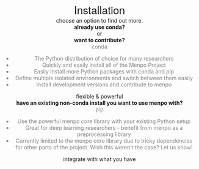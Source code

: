 <link rel="stylesheet" type="text/css"  href="menpoinstall.css">
<center>
  <div class="header_container">
    <strong style="font-size: 200%; font-family: 'HelveticaNeue-Light', 'Helvetica Neue Light', 'Helvetica Neue', Helvetica, Arial, 'Lucida Grande', sans-serif; font-weight: 500;">Installation</strong>
    <div class="menpochoose">choose an option to find out more.</div>
    <div class="header_columns">
      <div class="column">
        <div class="question">
          <b>already use conda?</b>
            <br>or<br>
          <b>want to contribute?</b>
        </div>
        <a style="text-decoration: none; color: grey" href="conda.html">
          <div class="install_card">
            <div class="install_header">conda</div>
            <div class="install_body">
              <ul>
                <li>The Python distribution of choice for many researchers</li>
                <li>Quickly and easily install all of the Menpo Project</li>
                <li>Easily install more Python packages with conda and pip</li>
                <li>Define multiple isolated environments and switch between them easily</li>
                <li>Install development versions and contribute to menpo</li>
              </ul>
            </div>
          </div>
        </a>
        <div class="takeaway">flexible & powerful</div>
      </div>
      <div class="column">
        <div class="question">
        <b>have an existing non-conda install you want to use menpo with?</b>
        </div>
        <a style="text-decoration: none; color: grey" href="pip.html">
          <div class="install_card">
            <div class="install_header">pip</div>
            <div class="install_body">
              <ul>
                <li>Use the powerful menpo core library with your existing Python setup</li>
                <li>Great for deep learning researchers - benefit from menpo as a preprocessing library</li>
                <li>Currently limited to the menpo core library due to tricky dependencies for other parts of the project. Wish this weren’t the case? Let us know!</li>
              </ul>
            </div>
          </div>
        </a>
        <div class="takeaway">integrate with what you have</div>
      </div>
    </div>
  </div>
</center>
